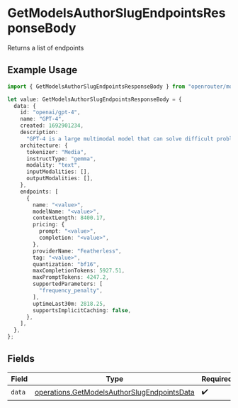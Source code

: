 # GetModelsAuthorSlugEndpointsResponseBody

Returns a list of endpoints

## Example Usage

```typescript
import { GetModelsAuthorSlugEndpointsResponseBody } from "openrouter/models/operations";

let value: GetModelsAuthorSlugEndpointsResponseBody = {
  data: {
    id: "openai/gpt-4",
    name: "GPT-4",
    created: 1692901234,
    description:
      "GPT-4 is a large multimodal model that can solve difficult problems with greater accuracy.",
    architecture: {
      tokenizer: "Media",
      instructType: "gemma",
      modality: "text",
      inputModalities: [],
      outputModalities: [],
    },
    endpoints: [
      {
        name: "<value>",
        modelName: "<value>",
        contextLength: 8400.17,
        pricing: {
          prompt: "<value>",
          completion: "<value>",
        },
        providerName: "Featherless",
        tag: "<value>",
        quantization: "bf16",
        maxCompletionTokens: 5927.51,
        maxPromptTokens: 4247.2,
        supportedParameters: [
          "frequency_penalty",
        ],
        uptimeLast30m: 2818.25,
        supportsImplicitCaching: false,
      },
    ],
  },
};
```

## Fields

| Field                                                                                                      | Type                                                                                                       | Required                                                                                                   | Description                                                                                                |
| ---------------------------------------------------------------------------------------------------------- | ---------------------------------------------------------------------------------------------------------- | ---------------------------------------------------------------------------------------------------------- | ---------------------------------------------------------------------------------------------------------- |
| `data`                                                                                                     | [operations.GetModelsAuthorSlugEndpointsData](../../models/operations/getmodelsauthorslugendpointsdata.md) | :heavy_check_mark:                                                                                         | N/A                                                                                                        |